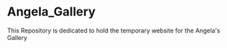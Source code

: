 # Angela_Gallery
This Repository is dedicated to hold the temporary website for the Angela's Gallery
